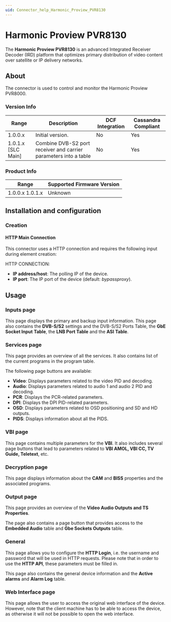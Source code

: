 ```yaml
---
uid: Connector_help_Harmonic_Proview_PVR8130
---
```


# Harmonic Proview PVR8130

The **Harmonic Proview PVR8130** is an advanced Integrated Receiver Decoder (IRD) platform that optimizes primary distribution of video content over satellite or IP delivery networks.

## About

The connector is used to control and monitor the Harmonic Proview PVR8000.

### Version Info

| **Range**     | **Description**                                                  | **DCF Integration** | **Cassandra Compliant** |
|----------------------|------------------------------------------------------------------|---------------------|-------------------------|
| 1.0.0.x              | Initial version.                                                 | No                  | Yes                     |
| 1.0.1.x \[SLC Main\] | Combine DVB-S2 port receiver and carrier parameters into a table | No                  | Yes                     |

### Product Info

| Range | Supported Firmware Version |
|------------------|-----------------------------|
| 1.0.0.x 1.0.1.x  | Unknown                     |

## Installation and configuration

### Creation

#### HTTP Main Connection

This connector uses a HTTP connection and requires the following input during element creation:

HTTP CONNECTION:

- **IP address/host**: The polling IP of the device.
- **IP port**: The IP port of the device (default: *bypassproxy*).

## Usage

### Inputs page

This page displays the primary and backup input information. This page also contains the **DVB-S/S2** settings and the DVB-S/S2 Ports Table, the **GbE Socket Input** **Table**, the **LNB Port Table** and the **ASI** **Table**.

### Services page

This page provides an overview of all the services. It also contains list of the current programs in the program table.

The following page buttons are available:

- **Video**: Displays parameters related to the video PID and decoding.
- **Audio**: Displays parameters related to audio 1 and audio 2 PID and decoding.
- **PCR**: Displays the PCR-related parameters.
- **DPI**: Displays the DPI PID-related parameters.
- **OSD**: Displays parameters related to OSD positioning and SD and HD outputs.
- **PIDS**: Displays information about all the PIDS.

### VBI page

This page contains multiple parameters for the **VBI**. It also includes several page buttons that lead to parameters related to **VBI AMOL, VBI CC, TV Guide, Teletext**, etc.

### Decryption page

This page displays information about the **CAM** and **BISS** properties and the associated programs.

### Output page

This page provides an overview of the **Video Audio Outputs and TS Properties**.

The page also contains a page button that provides access to the **Embedded Audio** table and **Gbe Sockets Outputs** table.

### General

This page allows you to configure the **HTTP Login**, i.e. the username and password that will be used in HTTP requests. Please note that in order to use the **HTTP API**, these parameters must be filled in.

This page also contains the general device information and the **Active alarms** and **Alarm Log** table.

### Web Interface page

This page allows the user to access the original web interface of the device. However, note that the client machine has to be able to access the device, as otherwise it will not be possible to open the web interface.
